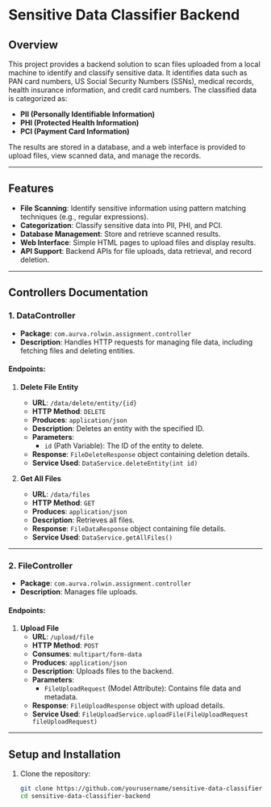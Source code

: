 # Sensitive Data Classifier Backend

## Overview
This project provides a backend solution to scan files uploaded from a local machine to identify and classify sensitive data. It identifies data such as PAN card numbers, US Social Security Numbers (SSNs), medical records, health insurance information, and credit card numbers. The classified data is categorized as:
- **PII (Personally Identifiable Information)**
- **PHI (Protected Health Information)**
- **PCI (Payment Card Information)**

The results are stored in a database, and a web interface is provided to upload files, view scanned data, and manage the records.

---

## Features
- **File Scanning**: Identify sensitive information using pattern matching techniques (e.g., regular expressions).
- **Categorization**: Classify sensitive data into PII, PHI, and PCI.
- **Database Management**: Store and retrieve scanned results.
- **Web Interface**: Simple HTML pages to upload files and display results.
- **API Support**: Backend APIs for file uploads, data retrieval, and record deletion.

---

## Controllers Documentation

### 1. DataController

- **Package**: `com.aurva.rolwin.assignment.controller`
- **Description**: Handles HTTP requests for managing file data, including fetching files and deleting entities.

#### Endpoints:
1. **Delete File Entity**
   - **URL**: `/data/delete/entity/{id}`
   - **HTTP Method**: `DELETE`
   - **Produces**: `application/json`
   - **Description**: Deletes an entity with the specified ID.
   - **Parameters**:
     - `id` (Path Variable): The ID of the entity to delete.
   - **Response**: `FileDeleteResponse` object containing deletion details.
   - **Service Used**: `DataService.deleteEntity(int id)`

2. **Get All Files**
   - **URL**: `/data/files`
   - **HTTP Method**: `GET`
   - **Produces**: `application/json`
   - **Description**: Retrieves all files.
   - **Response**: `FileDataResponse` object containing file details.
   - **Service Used**: `DataService.getAllFiles()`

---

### 2. FileController

- **Package**: `com.aurva.rolwin.assignment.controller`
- **Description**: Manages file uploads.

#### Endpoints:
1. **Upload File**
   - **URL**: `/upload/file`
   - **HTTP Method**: `POST`
   - **Consumes**: `multipart/form-data`
   - **Produces**: `application/json`
   - **Description**: Uploads files to the backend.
   - **Parameters**:
     - `FileUploadRequest` (Model Attribute): Contains file data and metadata.
   - **Response**: `FileUploadResponse` object with upload details.
   - **Service Used**: `FileUploadService.uploadFile(FileUploadRequest fileUploadRequest)`

---

## Setup and Installation

1. Clone the repository:
   ```bash
   git clone https://github.com/yourusername/sensitive-data-classifier-backend.git
   cd sensitive-data-classifier-backend
